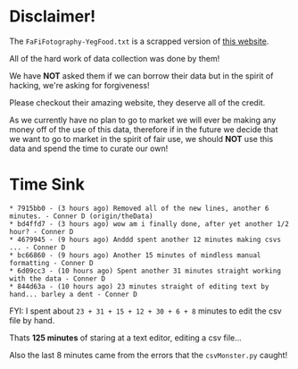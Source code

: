 # Disclaimer!
The `FaFiFotography-YegFood.txt` is a scrapped version of [this website](https://fafifotography.com/yegfood-happy-hour-daily-specials/).

All of the hard work of data collection was done by them!

We have **NOT** asked them if we can borrow their data but in the spirit of hacking, we're asking for forgiveness!

Please checkout their amazing website, they deserve all of the credit.

As we currently have no plan to go to market we will ever be making any money off of the use of this data, therefore if in the future we decide that we want to go to market in the spirit of fair use, we should **NOT** use this data and spend the time to curate our own!

# Time Sink
``` text
* 7915bb0 - (3 hours ago) Removed all of the new lines, another 6 minutes. - Conner D (origin/theData)
* bd4ffd7 - (3 hours ago) wow am i finally done, after yet another 1/2 hour? - Conner D
* 4679945 - (9 hours ago) Anddd spent another 12 minutes making csvs ... - Conner D
* bc66860 - (9 hours ago) Another 15 minutes of mindless manual formatting - Conner D
* 6d09cc3 - (10 hours ago) Spent another 31 minutes straight working with the data - Conner D
* 844d63a - (10 hours ago) 23 minutes straight of editing text by hand... barley a dent - Conner D
```
FYI: I spent about `23 + 31 + 15 + 12 + 30 + 6 + 8` minutes to edit the csv file by hand.

Thats **125 minutes** of staring at a text editor, editing a csv file...

Also the last 8 minutes came from the errors that the `csvMonster.py` caught!

